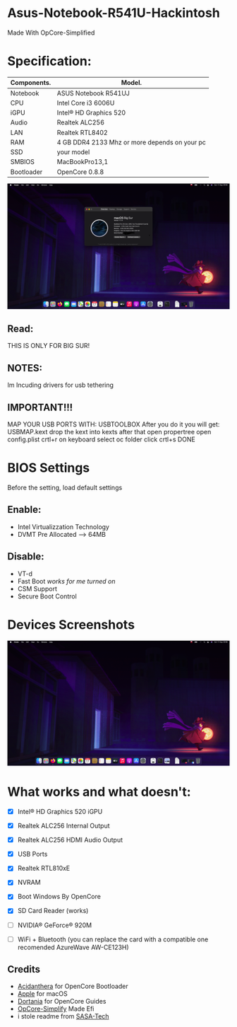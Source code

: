 # Asus-Notebook-R541U-Hackintosh

Made With OpCore-Simplified

# Specification:

| Components.      | Model.                                 |
| ---------------- | -------------------------------------- |
| Notebook         | ASUS Notebook R541UJ                   |
| CPU              | Intel Core i3 6006U                    | 
| iGPU             | Intel® HD Graphics 520                 |
| Audio            | Realtek ALC256                         |
| LAN              | Realtek RTL8402                        |
| RAM              | 4 GB DDR4 2133 Mhz or more depends on your pc|
| SSD              | your model                             |
| SMBIOS           | MacBookPro13,1                         |
| Bootloader       | OpenCore 0.8.8                         |

![infodp1](./Screenshot/1.png)


## Read:
THIS IS ONLY FOR BIG SUR!


## NOTES:
Im Incuding drivers for usb tethering


## IMPORTANT!!!
MAP YOUR USB PORTS WITH:
USBTOOLBOX
After you do it you will get: USBMAP.kext
drop the kext into kexts
after that open propertree
open config.plist
crtl+r on keyboard
select oc folder
click crtl+s
DONE


# BIOS Settings

Before the setting, load default settings

## Enable:
- Intel Virtualizzation Technology
- DVMT Pre Allocated --> 64MB

## Disable:
- VT-d
- Fast Boot *works for me turned on*
- CSM Support
- Secure Boot Control

# Devices Screenshots
![sc1](./Screenshot/2.png)

# What works and what doesn't:
- [x] Intel® HD Graphics 520 iGPU
- [x] Realtek ALC256 Internal Output
- [x] Realtek ALC256 HDMI Audio Output
- [x] USB Ports
- [x] Realtek RTL810xE
- [x] NVRAM
- [x] Boot Windows By OpenCore
- [x] SD Card Reader (works)
- [ ] NVIDIA® GeForce® 920M
- [ ] WiFi + Bluetooth (you can replace the card with a compatible one recomended AzureWave AW-CE123H)


## Credits

- [Acidanthera](https://github.com/acidanthera) for OpenCore Bootloader
- [Apple](https://apple.com) for macOS
- [Dortania](https://github.com/dortania) for OpenCore Guides
- [OpCore-Simplify](https://github.com/lzhoang2801/OpCore-Simplify) Made Efi
- i stole readme from [SASA-Tech](https://github.com/SASA-Tech/Asus-VivoBook-R541U-Hackintosh/tree/main)
